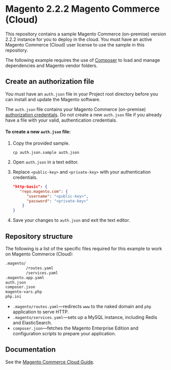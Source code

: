 # Magento 2.2.2 Magento Commerce (Cloud)

This repository contains a sample Magento Commerce (on-premise) version 2.2.2 instance for you to deploy in the cloud. You must have an active Magento Commerce (Cloud) user license to use the sample in this repository.

The following example requires the use of [Composer](https://getcomposer.org/doc/) to load and manage dependencies and Magento vendor folders.

## Create an authorization file
You must have an `auth.json` file in your Project root directory before you can install and update the Magento software.

The `auth.json` file contains your Magento Commerce (on-premise) [authorization credentials](http://devdocs.magento.com/guides/v2.2/install-gde/prereq/connect-auth.html). Do not create a new `auth.json` file if you already have a file with your valid, authentication credentials.

#### To create a new `auth.json` file:

1.  Copy the provided sample.

    ```
    cp auth.json.sample auth.json
    ```

2.  Open `auth.json` in a text editor.
3.  Replace `<public-key>` and `<private-key>` with your authentication credentials.

    ```json
    "http-basic": {
       "repo.magento.com": {
          "username": "<public-key>",
          "password": "<private-key>"
        }
    }
    ```

3.  Save your changes to `auth.json` and exit the text editor.

## Repository structure
The following is a list of the specific files required for this example to work on Magento Commerce (Cloud):

```bash
.magento/
         /routes.yaml
         /services.yaml
.magento.app.yaml
auth.json
composer.json
magento-vars.php
php.ini
```

-  `.magento/routes.yaml`—redirects `www` to the naked domain and `php` application to serve HTTP.
-  `.magento/services.yaml`—sets up a MySQL instance, including Redis and ElasticSearch. 
-  `composer.json`—fetches the Magento Enterprise Edition and configuration scripts to prepare your application.

## Documentation
See the [Magento Commerce Cloud Guide](http://devdocs.magento.com/guides/v2.2/cloud/bk-cloud.html). 

